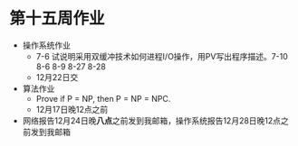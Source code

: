 # 第十五周作业
+ 操作系统作业
  + 7-6 试说明采用双缓冲技术如何进程I/O操作，用PV写出程序描述。7-10 8-6 8-9 8-27 8-28
  + 12月22日交
+ 算法作业
  + Prove if P = NP, then P = NP = NPC.
  + 12月17日晚12点之前
+ 网络报告12月24日晚**八点**之前发到我邮箱，操作系统报告12月28日晚12点之前发到我邮箱
